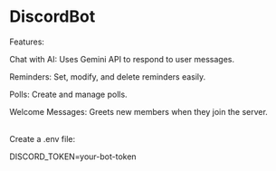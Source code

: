# DiscordBot

Features:

Chat with AI: Uses Gemini API to respond to user messages.

Reminders: Set, modify, and delete reminders easily.

Polls: Create and manage polls.

Welcome Messages: Greets new members when they join the server.


<br>
Create a .env file:

DISCORD_TOKEN=your-bot-token
